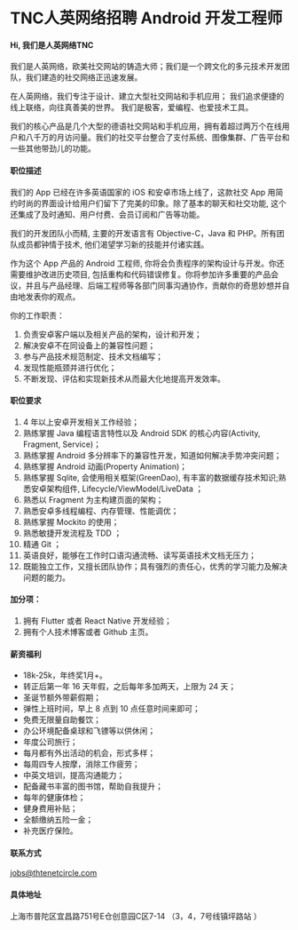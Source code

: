 TNC人英网络招聘 Android 开发工程师
==========

#### Hi, 我们是人英网络TNC

我们是人英网络，欧美社交网站的铸造大师；我们是一个跨文化的多元技术开发团队，我们建造的社交网络正迅速发展。 

在人英网络，我们专注于设计、建立大型社交网站和手机应用； 我们追求便捷的线上联络，向往真善美的世界。 我们是极客，爱编程、也爱技术工具。 

我们的核心产品是几个大型的德语社交网站和手机应用，拥有着超过两万个在线用户和八千万的月访问量。我们的社交平台整合了支付系统、图像集群、广告平台和一些其他带劲儿的功能。 


#### 职位描述
我们的 App 已经在许多英语国家的 iOS 和安卓市场上线了，这款社交 App 用简约时尚的界面设计给用户们留下了完美的印象。除了基本的聊天和社交功能, 这个还集成了及时通知、用户付费、会员订阅和广告等功能。

我们的开发团队小而精, 主要的开发语言有 Objective-C，Java 和 PHP。所有团队成员都钟情于技术, 他们渴望学习新的技能并付诸实践。

作为这个 App 产品的 Android 工程师, 你将会负责程序的架构设计与开发。你还需要维护改进历史项目, 包括重构和代码错误修复。你将参加许多重要的产品会议，并且与产品经理、后端工程师等各部门同事沟通协作，贡献你的奇思妙想并自由地发表你的观点。

你的工作职责：
1. 负责安卓客户端以及相关产品的架构，设计和开发；
2. 解决安卓不在同设备上的兼容性问题；
3. 参与产品技术规范制定、技术文档编写；
4. 发现性能瓶颈并进行优化；
5. 不断发现、评估和实现新技术从而最大化地提高开发效率。

#### 职位要求 
1. 4 年以上安卓开发相关工作经验；
2. 熟练掌握 Java 编程语言特性以及 Android SDK 的核心内容(Activity, Fragment, Service)；
3. 熟练掌握 Android 多分辨率下的兼容性开发，知道如何解决手势冲突问题；
4. 熟练掌握 Android 动画(Property Animation)；
5. 熟练掌握 Sqlite, 会使用相关框架(GreenDao), 有丰富的数据缓存技术知识;熟悉安卓架构组件, Lifecycle/ViewModel/LiveData ；
6. 熟悉以 Fragment 为主构建页面的架构；
7. 熟悉安卓多线程编程、内存管理、性能调优；
8. 熟练掌握 Mockito 的使用；
9. 熟悉敏捷开发流程及 TDD ；
10. 精通 Git ；
11. 英语良好，能够在工作时口语沟通流畅、读写英语技术文档无压力；
12. 既能独立工作，又擅长团队协作；具有强烈的责任心，优秀的学习能力及解决问题的能力。


#### 加分项：
1. 拥有 Flutter 或者 React Native 开发经验；
2. 拥有个人技术博客或者 Github 主页。
#### 薪资福利
- 18k-25k，年终奖1月+。  
- 转正后第一年 16 天年假，之后每年多加两天，上限为 24 天；
- 圣诞节额外带薪假期；
- 弹性上班时间，早上 8 点到 10 点任意时间来即可；
- 免费无限量自助餐饮；
- 办公环境配备桌球和飞镖等以供休闲；
- 年度公司旅行；
- 每月都有外出活动的机会，形式多样；
- 每周四专人按摩，消除工作疲劳；
- 中英文培训，提高沟通能力；
- 配备藏书丰富的图书馆，帮助自我提升；
- 每年的健康体检；
- 健身费用补贴；
- 全额缴纳五险一金；
- 补充医疗保险。

#### 联系方式
[jobs@thtenetcircle.com](mailto:jobs@thtenetcircle.com)  

#### 具体地址
上海市普陀区宜昌路751号E仓创意园C区7-14 
（3，4，7号线镇坪路站 ） 